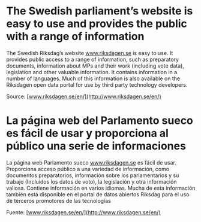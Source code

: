 # The Swedish parliament’s website is easy to use and provides the public with a range of information

The Swedish Riksdag’s website www.riksdagen.se is easy to use. It provides public access to a range of information, such as preparatory documents, information about MPs and their work (including vote data), legislation and other valuable information. It contains information in a number of languages. Much of this information is also available on the Riksdagen open data portal for use by third party technology developers.

Source: [www.riksdagen.se/en/](http://www.riksdagen.se/en/)

# La página web del Parlamento sueco es fácil de usar y proporciona al público una serie de informaciones

La página web Parlamento sueco www.riksdagen.se es fácil de usar. Proporciona acceso público a una variedad de información, como documentos preparatorios, información sobre los parlamentarios y su trabajo (Incluidos los datos de voto), la legislación y otra información valiosa. Contiene información en varios idiomas. Mucha de esta información también está disponible en el portal de datos abiertos Riksdag para el uso de terceros promotores de las tecnologías

Fuente: [www.riksdagen.se/en/](http://www.riksdagen.se/en/)
